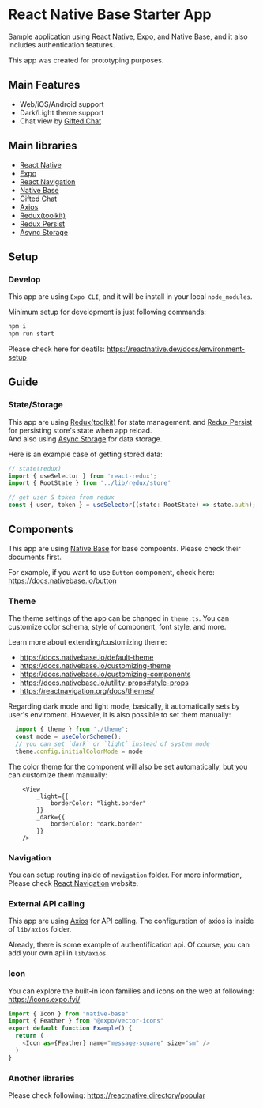 # React Native Base Starter App

Sample application using React Native, Expo, and Native Base, and it also includes authentication features.

This app was created for prototyping purposes.

## Main Features

 - Web/iOS/Android support
 - Dark/Light theme support
 - Chat view by [Gifted Chat](https://github.com/FaridSafi/react-native-gifted-chat)

## Main libraries

 - [React Native](https://reactnative.dev/)
 - [Expo](https://expo.dev/)
 - [React Navigation](https://reactnavigation.org/)
 - [Native Base](https://nativebase.io/)
 - [Gifted Chat](https://github.com/FaridSafi/react-native-gifted-chat)
 - [Axios](https://axios-http.com/)
 - [Redux(toolkit)](https://redux-toolkit.js.org/)
 - [Redux Persist](https://github.com/rt2zz/redux-persist)
 - [Async Storage](https://react-native-async-storage.github.io/async-storage/)


## Setup

### Develop

This app are using `Expo CLI`, and it will be install in your local `node_modules`.

Minimum setup for development is just following commands:

```bash
npm i
npm run start
```

Please check here for deatils:
https://reactnative.dev/docs/environment-setup

## Guide

### State/Storage

This app are using [Redux(toolkit)](https://redux-toolkit.js.org/) for state management, and [Redux Persist](https://github.com/rt2zz/redux-persist) for persisting store's state when app reload.  
And also using [Async Storage](https://react-native-async-storage.github.io/async-storage/) for data storage.


Here is an example case of getting stored data:
```ts
// state(redux)
import { useSelector } from 'react-redux';
import { RootState } from '../lib/redux/store'

// get user & token from redux
const { user, token } = useSelector((state: RootState) => state.auth);
```

## Components

This app are using [Native Base](https://docs.nativebase.io) for base compoents.
Please check their documents first.

For example, if you want to use `Button` component, check here:
https://docs.nativebase.io/button


### Theme

The theme settings of the app can be changed in `theme.ts`.
You can customize color schema, style of component, font style, and more.

Learn more about extending/customizing theme:
 - https://docs.nativebase.io/default-theme
 - https://docs.nativebase.io/customizing-theme
 - https://docs.nativebase.io/customizing-components
 - https://docs.nativebase.io/utility-props#style-props
 - https://reactnavigation.org/docs/themes/

Regarding dark mode and light mode, basically, it automatically sets by user's enviroment.
However, it is also possible to set them manually:

```ts
  import { theme } from './theme';
  const mode = useColorScheme();
  // you can set `dark` or `light` instead of system mode
  theme.config.initialColorMode = mode
```

The color theme for the component will also be set automatically, but you can customize them manually:

```tsx
    <View
        _light={{
            borderColor: "light.border"
        }}
        _dark={{
            borderColor: "dark.border"
        }}
    />
```


### Navigation

You can setup routing inside of `navigation` folder.
For more information, Please check [React Navigation](https://reactnavigation.org/) website.


### External API calling

This app are using [Axios](https://axios-http.com/) for API calling.
The configuration of axios is inside of `lib/axios` folder.

Already, there is some example of authentification api.
Of course, you can add your own api in `lib/axios`.

### Icon

You can explore the built-in icon families and icons on the web at following:
https://icons.expo.fyi/

```ts
import { Icon } from "native-base"
import { Feather } from "@expo/vector-icons"
export default function Example() {
  return (
    <Icon as={Feather} name="message-square" size="sm" />
  )
}
```

### Another libraries

Please check following:
https://reactnative.directory/popular


